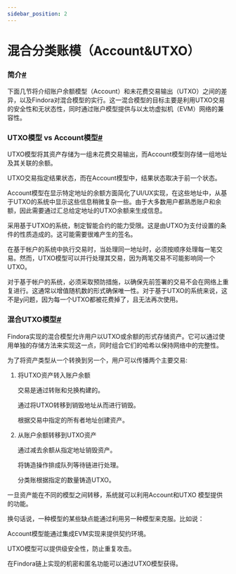 ```yaml
---
sidebar_position: 2
---
```


# 混合分类账模（Account&UTXO）
### 简介[#](https://wiki.findora.org/docs/general/Utxo_Vs_hybrid_Utxo#introduction)

下面几节将介绍账户余额模型（Account）和未花费交易输出（UTXO）之间的差异，以及Findora对混合模型的实行。这一混合模型的目标主要是利用UTXO交易的安全性和无状态性，同时通过账户模型提供与以太坊虚拟机（EVM）网络的兼容性。

### UTXO模型 vs Account模型[#](https://wiki.findora.org/docs/general/Utxo_Vs_hybrid_Utxo#utxo-vs-account-model)

UTXO模型将其资产存储为一组未花费交易输出，而Account模型则存储一组地址及其关联的余额。

UTXO交易指定结果状态，而在Account模型中，结果状态取决于前一个状态。

Account模型在显示特定地址的余额方面简化了UI/UX实现，在这些地址中，从基于UTXO的系统中显示这些信息稍微复杂一些。由于大多数用户都熟悉账户和余额，因此需要通过汇总给定地址的UTXO余额来生成信息。

采用基于UTXO的系统，制定智能合约的能力受限。这是由UTXO为支付设置的条件的性质造成的。这可能需要很难产生的签名。

在基于帐户的系统中执行交易时，当处理同一地址时，必须按顺序处理每一笔交易。然而，UTXO模型可以并行处理其交易，因为两笔交易不可能影响同一个UTXO。

对于基于帐户的系统，必须采取预防措施，以确保先前签署的交易不会在网络上重复进行。这通常以增值随机数的形式确保唯一性。对于基于UTXO的系统来说，这不是y问题，因为每一个UTXO都被花费掉了，且无法再次使用。

### 混合UTXO模型[#](https://wiki.findora.org/docs/general/Utxo_Vs_hybrid_Utxo#hybrid-utxo-model)

Findora实现的混合模型允许用户以UTXO或余额的形式存储资产。它可以通过使用单独的存储方法来实现这一点，同时组合它们的哈希以保持网络中的完整性。

为了将资产类型从一个转换到另一个，用户可以传播两个主要交易:

1. 将UTXO资产转入账户余额

      交易是通过转账和兑换构建的。

      通过将UTXO转移到销毁地址从而进行销毁。

      根据交易中指定的所有者地址创建资产。

1. 从账户余额转移到UTXO资产

      通过减去余额从指定地址销毁资产。

      将铸造操作排成队列等待链进行处理。

      分类账根据指定的数量铸造UTXO。

一旦资产能在不同的模型之间转移，系统就可以利用Account和UTXO 模型提供的功能。

换句话说，一种模型的某些缺点能通过利用另一种模型来克服。比如说：

Account模型能通过集成EVM实现来提供契约环境。

UTXO模型可以提供级安全性，防止重复攻击。

在Findora链上实现的机密和匿名功能可以通过UTXO模型获得。
